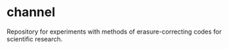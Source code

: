 # channel
Repository for experiments with methods of erasure-correcting codes for scientific research.

